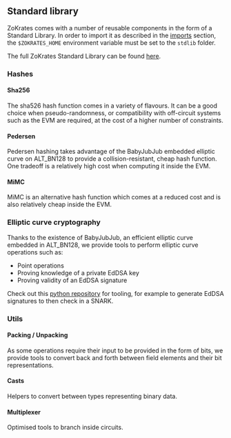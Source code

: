 ## Standard library

ZoKrates comes with a number of reusable components in the form of a Standard Library. In order to import it as described in the [imports](./imports.html) section, the `$ZOKRATES_HOME` environment variable must be set to the `stdlib` folder.

The full ZoKrates Standard Library can be found [here](https://github.com/Zokrates/ZoKrates/tree/latest/zokrates_stdlib/stdlib).

### Hashes

#### Sha256

The sha526 hash function comes in a variety of flavours. It can be a good choice when pseudo-randomness, or compatibility with off-circuit systems such as the EVM are required, at the cost of a higher number of constraints.

#### Pedersen

Pedersen hashing takes advantage of the BabyJubJub embedded elliptic curve on ALT_BN128 to provide a collision-resistant, cheap hash function. One tradeoff is a relatively high cost when computing it inside the EVM.

#### MiMC

MiMC is an alternative hash function which comes at a reduced cost and is also relatively cheap inside the EVM.

### Elliptic curve cryptography

Thanks to the existence of BabyJubJub, an efficient elliptic curve embedded in ALT_BN128, we provide tools to perform elliptic curve operations such as:

- Point operations
- Proving knowledge of a private EdDSA key
- Proving validity of an EdDSA signature

Check out this [python repository](https://github.com/Zokrates/pycrypto) for tooling, for example to generate EdDSA signatures to then check in a SNARK.

### Utils

#### Packing / Unpacking

As some operations require their input to be provided in the form of bits, we provide tools to convert back and forth between field elements and their bit representations.

#### Casts

Helpers to convert between types representing binary data.

#### Multiplexer

Optimised tools to branch inside circuits.

